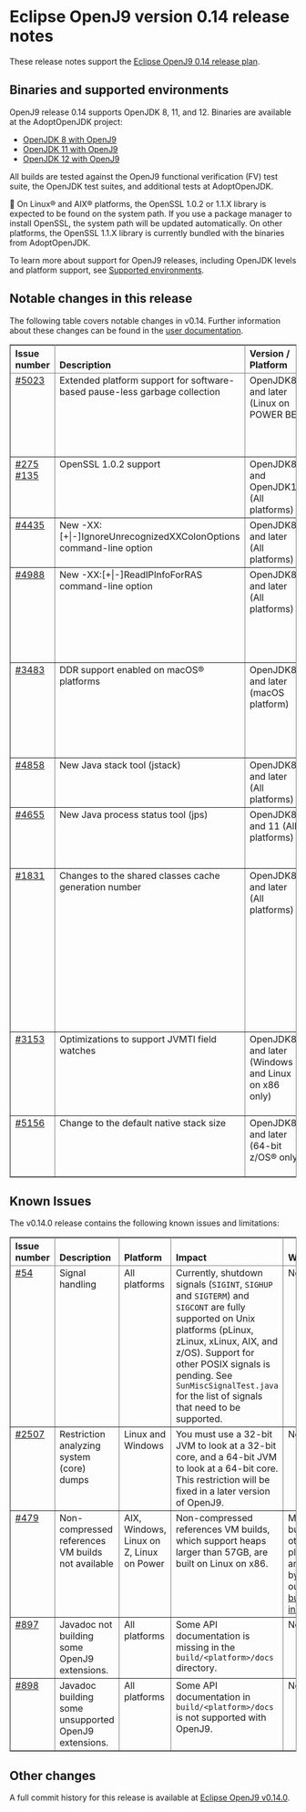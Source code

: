 <!--
* Copyright (c) 2019, 2019 IBM Corp. and others
*
* This program and the accompanying materials are made
* available under the terms of the Eclipse Public License 2.0
* which accompanies this distribution and is available at
* https://www.eclipse.org/legal/epl-2.0/ or the Apache
* License, Version 2.0 which accompanies this distribution and
* is available at https://www.apache.org/licenses/LICENSE-2.0.
*
* This Source Code may also be made available under the
* following Secondary Licenses when the conditions for such
* availability set forth in the Eclipse Public License, v. 2.0
* are satisfied: GNU General Public License, version 2 with
* the GNU Classpath Exception [1] and GNU General Public
* License, version 2 with the OpenJDK Assembly Exception [2].
*
* [1] https://www.gnu.org/software/classpath/license.html
* [2] http://openjdk.java.net/legal/assembly-exception.html
*
* SPDX-License-Identifier: EPL-2.0 OR Apache-2.0 OR GPL-2.0 WITH
* Classpath-exception-2.0 OR LicenseRef-GPL-2.0 WITH Assembly-exception
-->

# Eclipse OpenJ9 version 0.14 release notes

These release notes support the [Eclipse OpenJ9 0.14 release plan](https://projects.eclipse.org/projects/technology.openj9/releases/0.14/plan).


## Binaries and supported environments

OpenJ9 release 0.14 supports OpenJDK 8, 11, and 12. Binaries are available at the AdoptOpenJDK project:

- [OpenJDK 8 with OpenJ9](https://adoptopenjdk.net/archive.html?variant=openjdk8&jvmVariant=openj9)
- [OpenJDK 11 with OpenJ9](https://adoptopenjdk.net/archive.html?variant=openjdk11&jvmVariant=openj9)
- [OpenJDK 12 with OpenJ9](https://adoptopenjdk.net/archive.html?variant=openjdk12&jvmVariant=openj9)

All builds are tested against the OpenJ9 functional verification (FV) test suite, the OpenJDK test suites, and additional tests at AdoptOpenJDK.

:pencil: On Linux&reg; and AIX&reg; platforms, the OpenSSL 1.0.2 or 1.1.X library is expected to be found on the system path. If you use a package manager to install OpenSSL, the system path will be updated automatically. On other platforms, the OpenSSL 1.1.X library is currently bundled with the binaries from AdoptOpenJDK.

To learn more about support for OpenJ9 releases, including OpenJDK levels and platform support, see [Supported environments](https://eclipse.org/openj9/docs/openj9_support/index.html).


## Notable changes in this release

The following table covers notable changes in v0.14. Further information about these changes can be found in the [user documentation](https://www.eclipse.org/openj9/docs/version0.14/).

<table cellpadding="4" cellspacing="0" summary="" width="100%" rules="all" frame="border" border="1"><thead align="left">
<tr valign="bottom">
<th valign="bottom">Issue number</th>
<th valign="bottom">Description</th>
<th valign="bottom">Version / Platform</th>
<th valign="bottom">Impact</th>
</tr>
</thead>
<tbody>

<tr><td valign="top"><a href="https://github.com/eclipse/openj9/issues/5023">#5023</a></td>
<td valign="top">Extended platform support for software-based pause-less garbage collection</td>
<td valign="top">OpenJDK8 and later (Linux on POWER BE)</td>
<td valign="top">Reduced garbage collection pause times when using -Xgc:concurrentScavenge with the gencon GC policy for Linux on POWER BE. </td>
</tr>

<tr><td valign="top"><a href="https://github.com/ibmruntimes/openj9-openjdk-jdk8/pull/275">#275</a> <a href="https://github.com/ibmruntimes/openj9-openjdk-jdk11/pull/135">#135</a></td>
<td valign="top">OpenSSL 1.0.2 support</td>
<td valign="top">OpenJDK8 and OpenJDK11 (All platforms)</td>
<td valign="top">Improved cryptographic performance for the Digest, CBC, GCM, and RSA algorithms. </td>
</tr>

<tr><td valign="top"><a href="https://github.com/eclipse/openj9/issues/4435">#4435</a></td>
<td valign="top">New -XX:[+|-]IgnoreUnrecognizedXXColonOptions command-line option</td>
<td valign="top">OpenJDK8 and later (All platforms)</td>
<td valign="top">Ability to discover -XX: options that the VM does not recognize on the command line. </td>
</tr>

<tr><td valign="top"><a href="https://github.com/eclipse/openj9/issues/4988">#4988</a></td>
<td valign="top">New -XX:[+|-]ReadIPInfoForRAS command-line option</td>
<td valign="top">OpenJDK8 and later (All platforms)</td>
<td valign="top">Ability to skip a nameserver request to avoid the situation where hostname and IP address cannot be resolved and an application pauses for up to 60 seconds until the request times out.</td>
</tr>

<tr><td valign="top"><a href="https://github.com/eclipse/openj9/issues/3483">#3483</a></td>
<td valign="top">DDR support enabled on macOS&reg; platforms</td>
<td valign="top">OpenJDK8 and later (macOS platform)</td>
<td valign="top">In earlier releases, DDR support was not available on the macOS platform, which affected problem diagnosis for the VM, garbage collector, and JIT compiler.</td>
</tr>

<tr><td valign="top"><a href="https://github.com/eclipse/openj9/issues/4858">#4858</a></td>
<td valign="top">New Java stack tool (jstack)</td>
<td valign="top">OpenJDK8 and later (All platforms)</td>
<td valign="top">This tool can be used to obtain Java stack traces and thread information for Java processes.</td>
</tr>

<tr><td valign="top"><a href="https://github.com/eclipse/openj9/issues/4655">#4655</a></td>
<td valign="top">New Java process status tool (jps)</td>
<td valign="top">OpenJDK8 and 11 (All platforms)</td>
<td valign="top">This tool can be used to query running Java processes. This tool is already available with OpenJDK 12. </td>
</tr>

<tr><td valign="top"><a href="https://github.com/eclipse/openj9/issues/1831">#1831</a></td>
<td valign="top">Changes to the shared classes cache generation number</td>
<td valign="top">OpenJDK8 and later (All platforms)</td>
<td valign="top">The shared cache generation number is changed, which causes the JVM to create a new shared classes cache, rather than re-creating or reusing an existing cache. To save space, all existing shared caches can be removed unless they are in use by an earlier release. For more
information, see <a href="https://www.eclipse.org/openj9/docs/xshareclasses/">-Xshareclasses</a>. </td>
</tr>

<tr><td valign="top"><a href="https://github.com/eclipse/openj9/issues/3153">#3153</a></td>
<td valign="top">Optimizations to support JVMTI field watches</td>
<td valign="top">OpenJDK8 and later (Windows and Linux on x86  only)</td>
<td valign="top">A new option is available to turn on experimental performance improvements for JVMTI watched fields. For more
information, see <a href="https://www.eclipse.org/openj9/docs/xxjitinlinewatches/">-XX:[+|-]JITInlineWatches</a>. </td>
</tr>

<tr><td valign="top"><a href="https://github.com/eclipse/openj9/issues/5156">#5156</a></td>
<td valign="top">Change to the default native stack size</td>
<td valign="top">OpenJDK8 and later (64-bit z/OS® only)</td>
<td valign="top">The default size is changed from 384 KB to 1 MB, see <a href="https://www.eclipse.org/openj9/docs/openj9_defaults/">Default settings for the OpenJ9 VM</a>. </td>
</tr>

</table>


## Known Issues

The v0.14.0 release contains the following known issues and limitations:

<table cellpadding="4" cellspacing="0" summary="" width="100%" rules="all" frame="border" border="1">
<thead align="left">
<tr valign="bottom">
<th valign="bottom">Issue number</th>
<th valign="bottom">Description</th>
<th valign="bottom">Platform</th>
<th valign="bottom">Impact</th>
<th valign="bottom">Workaround</th>
</tr>
</thead>
<tbody>

<tr><td valign="top"><a href="https://github.com/eclipse/openj9/issues/54">#54</a></td>
<td valign="top">Signal handling</td>
<td valign="top">All platforms</td>
<td valign="top">Currently, shutdown signals (<code>SIGINT</code>, <code>SIGHUP</code> and <code>SIGTERM</code>) and <code>SIGCONT</code> are fully supported on Unix platforms (pLinux, zLinux, xLinux, AIX, and z/OS). Support for other POSIX signals is pending. See <code>SunMiscSignalTest.java</code> for the list of signals that need to be supported.</td>
<td valign="top">None</td>
</tr>

<tr><td valign="top"><a href="https://github.com/eclipse/openj9/issues/2507">#2507</a></td>
<td valign="top">Restriction analyzing system (core) dumps</td>
<td valign="top">Linux and Windows</td>
<td valign="top">You must use a 32-bit JVM to look at a 32-bit core, and a 64-bit JVM to look at a 64-bit core. This restriction will be fixed in a later version of OpenJ9.</td>
<td valign="top">None</td>
</tr>

<tr><td valign="top"><a href="https://github.com/eclipse/openj9/issues/479">#479</a></td>
<td valign="top">Non-compressed references VM builds not available</td>
<td valign="top">AIX, Windows, Linux on Z, Linux on Power</td>
<td valign="top">Non-compressed references VM builds, which support heaps larger than 57GB, are built on Linux on x86. </td>
<td valign="top">Manual builds on other platforms are possible by following our <a href="https://github.com/eclipse/openj9/blob/master/buildenv/Build_Instructions_V8.md">detailed build instructions</a>.</td>
</tr>

<tr><td valign="top"><a href="https://github.com/eclipse/openj9/issues/897">#897</a></td>
<td valign="top">Javadoc not building some OpenJ9 extensions.</td>
<td valign="top">All platforms</td>
<td valign="top">Some API documentation is missing in the <code>build/&lt;platform&gt;/docs</code> directory.</td>
<td valign="top">None</td>
</tr>

<tr><td valign="top"><a href="https://github.com/eclipse/openj9/issues/898">#898</a></td>
<td valign="top">Javadoc building some unsupported OpenJ9 extensions.</td>
<td valign="top">All platforms</td>
<td valign="top">Some API documentation in <code>build/&lt;platform&gt;/docs</code> is not supported with OpenJ9.</td>
<td valign="top">None</td>
</tr>

</tbody>
</table>

## Other changes

A full commit history for this release is available at [Eclipse OpenJ9 v0.14.0](https://github.com/eclipse/openj9/releases/tag/openj9-0.14.0).
